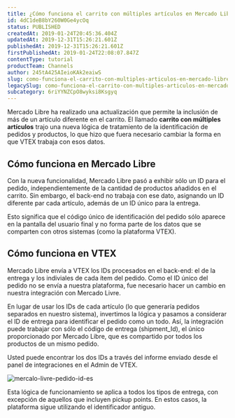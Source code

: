 ```yaml
---
title: ¿Cómo funciona el carrito con múltiples artículos en Mercado Libre?
id: 4dC1deB8bY260W0Ge4ycOq
status: PUBLISHED
createdAt: 2019-01-24T20:45:36.404Z
updatedAt: 2019-12-31T15:26:21.601Z
publishedAt: 2019-12-31T15:26:21.601Z
firstPublishedAt: 2019-01-24T22:08:07.847Z
contentType: tutorial
productTeam: Channels
author: 245tA425AIeioKAk2eaiwS
slug: como-funciona-el-carrito-con-multiples-articulos-en-mercado-libre
legacySlug: como-funciona-el-carrito-con-multiples-articulos-en-mercado-libre
subcategory: 6riYYNZCpO8wyksi8Ksgyq
---
```


Mercado Libre ha realizado una actualización que permite la inclusión de más de un artículo diferente en el carrito. El llamado __carrito con múltiples artículos__ trajo una nueva lógica de tratamiento de la identificación de pedidos y productos, lo que hizo que fuera necesario cambiar la forma en que VTEX trabaja con esos datos.

## Cómo funciona en Mercado Libre
Con la nueva funcionalidad, Mercado Libre pasó a exhibir sólo un ID para el pedido, independientemente de la cantidad de productos añadidos en el carrito. Sin embargo, el back-end no trabaja con ese dato, asignando un ID diferente par cada artículo, además de un ID único para la entrega.

Esto significa que el código único de identificación del pedido sólo aparece en la pantalla del usuario final y no forma parte de los datos que se comparten con otros sistemas (como la plataforma VTEX).

## Cómo funciona en VTEX
Mercado Libre envía a VTEX los IDs procesados en el back-end: el de la entrega y los indiviales de cada ítem del pedido. Como el ID único del pedido no se envía a nuestra plataforma, fue necesario hacer un cambio en nuestra integración con Mercado Livre.

En lugar de usar los IDs de cada artículo (lo que generaría pedidos separados en nuestro sistema), invertimos la lógica y pasamos a considerar el ID de entrega para identificar el pedido como un todo. Así, la integración puede trabajar con sólo el código de entrega (shipment_Id), el único proporcionado por Mercado Libre, que es compartido por todos los productos de un mismo pedido.

Usted puede encontrar los dos IDs a través del informe enviado desde el panel de integraciones en el Admin de VTEX.

![mercalo-livre-pedido-id-es](https://images.ctfassets.net/alneenqid6w5/5JOUHJijbIVncRSfvx5lnC/6cceef1724619d4cd8d332d0e5aad89b/mercalo-livre-pedido-id-es.png)

<div class="alert alert-warning">
Esta lógica de funcionamiento se aplica a todos los tipos de entrega, con excepción de aquellos que incluyen pickup points. En estos casos, la plataforma sigue utilizando el identificador antiguo.
</div>
